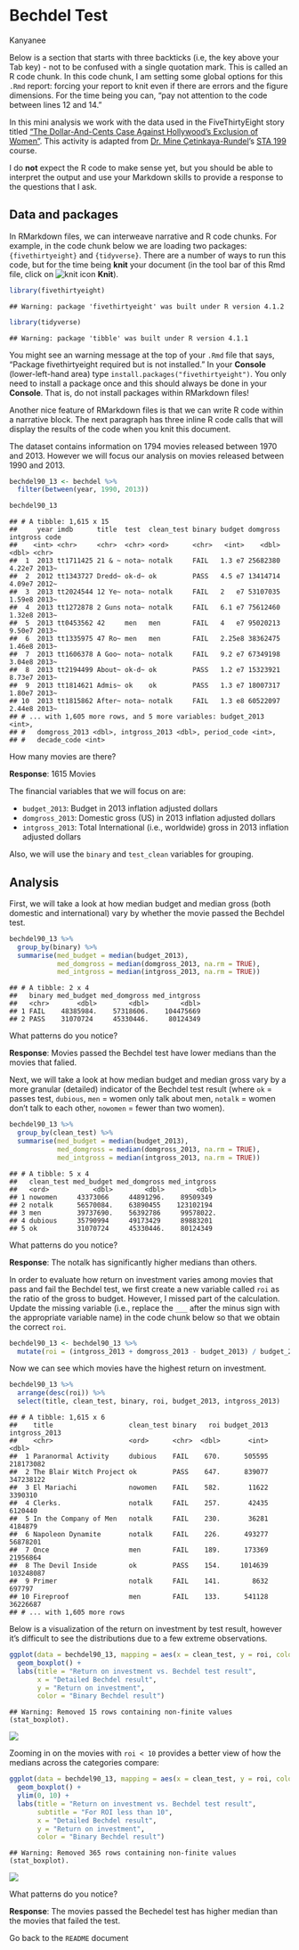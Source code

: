 Bechdel Test
================
Kanyanee

Below is a section that starts with three backticks (i.e, the key above
your Tab key) - not to be confused with a single quotation mark. This is
called an R code chunk. In this code chunk, I am setting some global
options for this `.Rmd` report: forcing your report to knit even if
there are errors and the figure dimensions. For the time being you can,
“pay not attention to the code between lines 12 and 14.”

In this mini analysis we work with the data used in the FiveThirtyEight
story titled [“The Dollar-And-Cents Case Against Hollywood’s Exclusion
of
Women”](https://fivethirtyeight.com/features/the-dollar-and-cents-case-against-hollywoods-exclusion-of-women/).
This activity is adapted from [Dr. Mine
Çetinkaya-Rundel](http://www2.stat.duke.edu/~mc301/)’s [STA
199](http://www2.stat.duke.edu/courses/Spring18/Sta199/) course.

I do **not** expect the R code to make sense yet, but you should be able
to interpret the output and use your Markdown skills to provide a
response to the questions that I ask.

## Data and packages

In RMarkdown files, we can interweave narrative and R code chunks. For
example, in the code chunk below we are loading two packages:
`{fivethirtyeight}` and `{tidyverse}`. There are a number of ways to run
this code, but for the time being **knit** your document (in the tool
bar of this Rmd file, click on ![knit icon](README-img/knit-icon.png)
**Knit**).

``` r
library(fivethirtyeight)
```

    ## Warning: package 'fivethirtyeight' was built under R version 4.1.2

``` r
library(tidyverse)
```

    ## Warning: package 'tibble' was built under R version 4.1.1

You might see an warning message at the top of your `.Rmd` file that
says, “Package fivethirtyeight required but is not installed.” In your
**Console** (lower-left-hand area) type
`install.packages("fivethirtyeight")`. You only need to install a
package once and this should always be done in your **Console**. That
is, do not install packages within RMarkdown files!

Another nice feature of RMarkdown files is that we can write R code
within a narrative block. The next paragraph has three inline R code
calls that will display the results of the code when you knit this
document.

The dataset contains information on 1794 movies released between 1970
and 2013. However we will focus our analysis on movies released between
1990 and 2013.

``` r
bechdel90_13 <- bechdel %>% 
  filter(between(year, 1990, 2013))

bechdel90_13
```

    ## # A tibble: 1,615 x 15
    ##     year imdb      title  test  clean_test binary budget domgross intgross code 
    ##    <int> <chr>     <chr>  <chr> <ord>      <chr>   <int>    <dbl>    <dbl> <chr>
    ##  1  2013 tt1711425 21 & ~ nota~ notalk     FAIL   1.3 e7 25682380   4.22e7 2013~
    ##  2  2012 tt1343727 Dredd~ ok-d~ ok         PASS   4.5 e7 13414714   4.09e7 2012~
    ##  3  2013 tt2024544 12 Ye~ nota~ notalk     FAIL   2   e7 53107035   1.59e8 2013~
    ##  4  2013 tt1272878 2 Guns nota~ notalk     FAIL   6.1 e7 75612460   1.32e8 2013~
    ##  5  2013 tt0453562 42     men   men        FAIL   4   e7 95020213   9.50e7 2013~
    ##  6  2013 tt1335975 47 Ro~ men   men        FAIL   2.25e8 38362475   1.46e8 2013~
    ##  7  2013 tt1606378 A Goo~ nota~ notalk     FAIL   9.2 e7 67349198   3.04e8 2013~
    ##  8  2013 tt2194499 About~ ok-d~ ok         PASS   1.2 e7 15323921   8.73e7 2013~
    ##  9  2013 tt1814621 Admis~ ok    ok         PASS   1.3 e7 18007317   1.80e7 2013~
    ## 10  2013 tt1815862 After~ nota~ notalk     FAIL   1.3 e8 60522097   2.44e8 2013~
    ## # ... with 1,605 more rows, and 5 more variables: budget_2013 <int>,
    ## #   domgross_2013 <dbl>, intgross_2013 <dbl>, period_code <int>,
    ## #   decade_code <int>

How many movies are there?

**Response**: 1615 Movies

The financial variables that we will focus on are:

-   `budget_2013`: Budget in 2013 inflation adjusted dollars
-   `domgross_2013`: Domestic gross (US) in 2013 inflation adjusted
    dollars
-   `intgross_2013`: Total International (i.e., worldwide) gross in 2013
    inflation adjusted dollars

Also, we will use the `binary` and `test_clean` variables for grouping.

## Analysis

First, we will take a look at how median budget and median gross (both
domestic and international) vary by whether the movie passed the Bechdel
test.

``` r
bechdel90_13 %>%
  group_by(binary) %>%
  summarise(med_budget = median(budget_2013),
            med_domgross = median(domgross_2013, na.rm = TRUE),
            med_intgross = median(intgross_2013, na.rm = TRUE))
```

    ## # A tibble: 2 x 4
    ##   binary med_budget med_domgross med_intgross
    ##   <chr>       <dbl>        <dbl>        <dbl>
    ## 1 FAIL    48385984.    57318606.    104475669
    ## 2 PASS    31070724     45330446.     80124349

What patterns do you notice?

**Response**: Movies passed the Bechdel test have lower medians than the
movies that falied.

Next, we will take a look at how median budget and median gross vary by
a more granular (detailed) indicator of the Bechdel test result (where
`ok` = passes test, `dubious`, `men` = women only talk about men,
`notalk` = women don’t talk to each other, `nowomen` = fewer than two
women).

``` r
bechdel90_13 %>%
  group_by(clean_test) %>%
  summarise(med_budget = median(budget_2013),
            med_domgross = median(domgross_2013, na.rm = TRUE),
            med_intgross = median(intgross_2013, na.rm = TRUE))
```

    ## # A tibble: 5 x 4
    ##   clean_test med_budget med_domgross med_intgross
    ##   <ord>           <dbl>        <dbl>        <dbl>
    ## 1 nowomen     43373066     44891296.    89509349 
    ## 2 notalk      56570084.    63890455    123102194 
    ## 3 men         39737690.    56392786     99578022.
    ## 4 dubious     35790994     49173429     89883201 
    ## 5 ok          31070724     45330446.    80124349

What patterns do you notice?

**Response**: The notalk has significantly higher medians than others.

In order to evaluate how return on investment varies among movies that
pass and fail the Bechdel test, we first create a new variable called
`roi` as the ratio of the gross to budget. However, I missed part of the
calculation. Update the missing variable (i.e., replace the `___` after
the minus sign with the appropriate variable name) in the code chunk
below so that we obtain the correct `roi`.

``` r
bechdel90_13 <- bechdel90_13 %>%
  mutate(roi = (intgross_2013 + domgross_2013 - budget_2013) / budget_2013)
```

Now we can see which movies have the highest return on investment.

``` r
bechdel90_13 %>%
  arrange(desc(roi)) %>% 
  select(title, clean_test, binary, roi, budget_2013, intgross_2013)
```

    ## # A tibble: 1,615 x 6
    ##    title                   clean_test binary   roi budget_2013 intgross_2013
    ##    <chr>                   <ord>      <chr>  <dbl>       <int>         <dbl>
    ##  1 Paranormal Activity     dubious    FAIL    670.      505595     218173082
    ##  2 The Blair Witch Project ok         PASS    647.      839077     347238122
    ##  3 El Mariachi             nowomen    FAIL    582.       11622       3390310
    ##  4 Clerks.                 notalk     FAIL    257.       42435       6120440
    ##  5 In the Company of Men   notalk     FAIL    230.       36281       4184879
    ##  6 Napoleon Dynamite       notalk     FAIL    226.      493277      56878201
    ##  7 Once                    men        FAIL    189.      173369      21956864
    ##  8 The Devil Inside        ok         PASS    154.     1014639     103248087
    ##  9 Primer                  notalk     FAIL    141.        8632        697797
    ## 10 Fireproof               men        FAIL    133.      541128      36226687
    ## # ... with 1,605 more rows

Below is a visualization of the return on investment by test result,
however it’s difficult to see the distributions due to a few extreme
observations.

``` r
ggplot(data = bechdel90_13, mapping = aes(x = clean_test, y = roi, color = binary)) +
  geom_boxplot() +
  labs(title = "Return on investment vs. Bechdel test result",
       x = "Detailed Bechdel result",
       y = "Return on investment",
       color = "Binary Bechdel result")
```

    ## Warning: Removed 15 rows containing non-finite values (stat_boxplot).

![](activity0101-bechdel-test_files/figure-gfm/unnamed-chunk-6-1.png)<!-- -->

Zooming in on the movies with `roi < 10` provides a better view of how
the medians across the categories compare:

``` r
ggplot(data = bechdel90_13, mapping = aes(x = clean_test, y = roi, color = binary)) +
  geom_boxplot() +
  ylim(0, 10) +
  labs(title = "Return on investment vs. Bechdel test result",
       subtitle = "For ROI less than 10",
       x = "Detailed Bechdel result",
       y = "Return on investment",
       color = "Binary Bechdel result")
```

    ## Warning: Removed 365 rows containing non-finite values (stat_boxplot).

![](activity0101-bechdel-test_files/figure-gfm/unnamed-chunk-7-1.png)<!-- -->

What patterns do you notice?

**Response**: The movies passed the Bechedel test has higher median than
the movies that failed the test.

Go back to the `README` document
